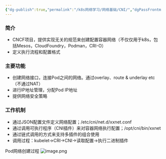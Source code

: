 ```yaml
---
{"dg-publish":true,"permalink":"/k8s网络学习/网络基础/CNI/","dgPassFrontmatter":true}
---
```


### 简介
- CNCF项目，提供实现无关的规范来创建配置容器网络（不仅仅用于k8s，包括Mesos，CloudFoundry，Podman，CRI-O）
- 定义执行流程和配置格式

### 主要功能
- 创建网络接口，连接Pod之间的网络。通过overlay、route & underlay etc（不通过NAT）
- 进行IP地址管理，分配Pod IP地址
- 提供网络安全策略

### 工作机制
- 通过JSON配置文件定义网络配置；/etc/cni/net.d/xxnet.conf
- 通过调用可执行程序（CNI插件）来对容器网络执行配置；/opt/cni/bin/xxnet
- 通过链式调用的方式来支持多插件的组合使用
- 调用过程：kubelet->CRI->CNI->读取配置->执行二进制插件

Pod网络创建过程
![image.png](https://dennis-02.oss-cn-shenzhen.aliyuncs.com/img/20230730113525.png)
